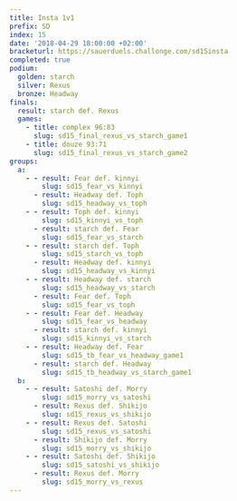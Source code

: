 ```yaml
---
title: Insta 1v1
prefix: SD
index: 15
date: '2018-04-29 18:00:00 +02:00'
bracketurl: https://sauerduels.challonge.com/sd15insta
completed: true
podium:
  golden: starch
  silver: Rexus
  bronze: Headway
finals:
  result: starch def. Rexus
  games:
    - title: complex 96:83
      slug: sd15_final_rexus_vs_starch_game1
    - title: douze 93:71
      slug: sd15_final_rexus_vs_starch_game2
groups:
  a:
    - - result: Fear def. kinnyi
        slug: sd15_fear_vs_kinnyi
      - result: Headway def. Toph
        slug: sd15_headway_vs_toph
    - - result: Toph def. kinnyi
        slug: sd15_kinnyi_vs_toph
      - result: starch def. Fear
        slug: sd15_fear_vs_starch
    - - result: starch def. Toph
        slug: sd15_starch_vs_toph
      - result: Headway def. kinnyi
        slug: sd15_headway_vs_kinnyi
    - - result: Headway def. starch
        slug: sd15_headway_vs_starch
      - result: Fear def. Toph
        slug: sd15_fear_vs_toph
    - - result: Fear def. Headway
        slug: sd15_fear_vs_headway
      - result: starch def. kinnyi
        slug: sd15_kinnyi_vs_starch
    - - result: Headway def. Fear
        slug: sd15_tb_fear_vs_headway_game1
      - result: starch def. Headway
        slug: sd15_tb_headway_vs_starch_game1
  b:
    - - result: Satoshi def. Morry
        slug: sd15_morry_vs_satoshi
      - result: Rexus def. Shikijo
        slug: sd15_rexus_vs_shikijo
    - - result: Rexus def. Satoshi
        slug: sd15_rexus_vs_satoshi
      - result: Shikijo def. Morry
        slug: sd15_morry_vs_shikijo
    - - result: Satoshi def. Shikijo
        slug: sd15_satoshi_vs_shikijo
      - result: Rexus def. Morry
        slug: sd15_morry_vs_rexus
---
```

